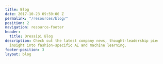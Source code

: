 ```yaml
---
title: Blog
date: 2017-10-23 09:50:00 Z
permalink: "/resources/blog/"
position: 2
navigation: resource-footer
header:
  title: Dressipi Blog
description: Check out the latest company news, thought-leadership pieces and expert
  insight into fashion-specific AI and machine learning.
footer-position: 3
layout: blog
---
```


